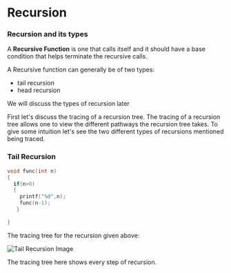 # Recursion

### Recursion and its types

A **Recursive Function** is one that calls itself and it should have a base condition that helps terminate the recursive calls. 

A Recursive function can generally be of two types:
- tail recursion
- head recursion

We will discuss the types of recursion later

First let's discuss the tracing of a recursion tree. The tracing of a recursion tree allows one to view the different pathways the recursion tree takes. 
To give some intuition let's see the two different types of recursions mentioned being traced. 

### Tail Recursion

```cpp
void func(int n)
{
  if(n>0)
  {
    printf("%d",n);
    func(n-1);
   }
   
}
```

The tracing tree for the recursion given above:

![Tail Recursion Image](https://github.com/mirzaazwad/Data-Structures-And-Algorithms/blob/main/Algorithms/RecursiveFunctions/Tutorial/TailRecursion.png)

The tracing tree here shows every step of recursion.

